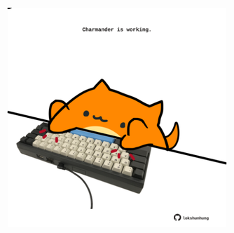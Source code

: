 <!-- built at 18/05/2023, 18:00:48 UTC -->
<p align="center">
  <img width="500" height="500" src="./ReadmeImage.svg">
</p>
